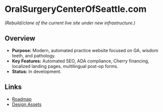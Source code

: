 # OralSurgeryCenterOfSeattle.com
*(Rebuild/clone of the current live site under new infrastructure.)*

## Overview
- **Purpose:** Modern, automated practice website focused on GA, wisdom teeth, and pathology.
- **Key Features:** Automated SEO, ADA compliance, Cherry financing, localized landing pages, multilingual post-op forms.
- **Status:** In development.

## Links
- [Roadmap](../../roadmaps/OralSurgeryCenterOfSeattle.md)
- [Design Assets](../../assets/OralSurgeryCenterOfSeattle/)
